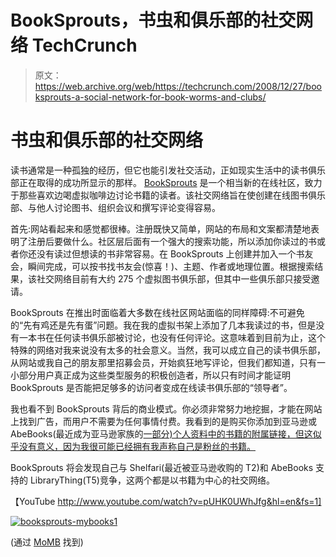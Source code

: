 # BookSprouts，书虫和俱乐部的社交网络 TechCrunch

> 原文：<https://web.archive.org/web/https://techcrunch.com/2008/12/27/booksprouts-a-social-network-for-book-worms-and-clubs/>

# 书虫和俱乐部的社交网络

读书通常是一种孤独的经历，但它也能引发社交活动，正如现实生活中的读书俱乐部正在取得的成功所显示的那样。 [BookSprouts](https://web.archive.org/web/20221006120008/http://www.booksprouts.com/) 是一个相当新的在线社区，致力于那些喜欢边喝虚拟咖啡边讨论书籍的读者。该社交网络旨在使创建在线图书俱乐部、与他人讨论图书、组织会议和撰写评论变得容易。

首先:网站看起来和感觉都很棒。注册既快又简单，网站的布局和文案都清楚地表明了注册后要做什么。社区层后面有一个强大的搜索功能，所以添加你读过的书或者你还没有读过但想读的书非常容易。在 BookSprouts 上创建并加入一个书友会，瞬间完成，可以按书找书友会(惊喜！)、主题、作者或地理位置。根据搜索结果，该社交网络目前有大约 275 个虚拟图书俱乐部，但其中一些俱乐部只接受邀请。

BookSprouts 在推出时面临着大多数在线社区网站面临的同样障碍:不可避免的“先有鸡还是先有蛋”问题。我在我的虚拟书架上添加了几本我读过的书，但是没有一本书在任何读书俱乐部被讨论，也没有任何评论。这意味着到目前为止，这个特殊的网络对我来说没有太多的社会意义。当然，我可以成立自己的读书俱乐部，从网站或我自己的朋友那里招募会员，开始疯狂地写评论，但我们都知道，只有一小部分用户真正成为这些类型服务的积极创造者，所以只有时间才能证明 BookSprouts 是否能把足够多的访问者变成在线读书俱乐部的“领导者”。

我也看不到 BookSprouts 背后的商业模式。你必须非常努力地挖掘，才能在网站上找到广告，而用户不需要为任何事情付费。我看到的是购买你添加到亚马逊或 AbeBooks(最近成为亚马逊家族的[一部分)个人资料中的书籍的附属链接，但这似乎没有意义，因为我很可能已经拥有我声称自己是粉丝的书籍。](https://web.archive.org/web/20221006120008/http://www.beta.techcrunch.com/2008/08/01/amazon-to-acquire-abebooks/)

BookSprouts 将会发现自己与 Shelfari(最近被亚马逊收购的 T2)和 AbeBooks 支持的 LibraryThing(T5)竞争，这两个都是以书籍为中心的社交网络。

【YouTube http://www.youtube.com/watch?v=pUHK0UWhJfg&hl=en&fs=1]

[![](img/46e6d26a700fc980fc4d03cef78947ad.png "booksprouts-mybooks1")](https://web.archive.org/web/20221006120008/https://beta.techcrunch.com/wp-content/uploads/2008/12/booksprouts-mybooks1.png)

(通过 [MoMB](https://web.archive.org/web/20221006120008/http://momb.socio-kybernetics.net/beta/booksprouts) 找到)